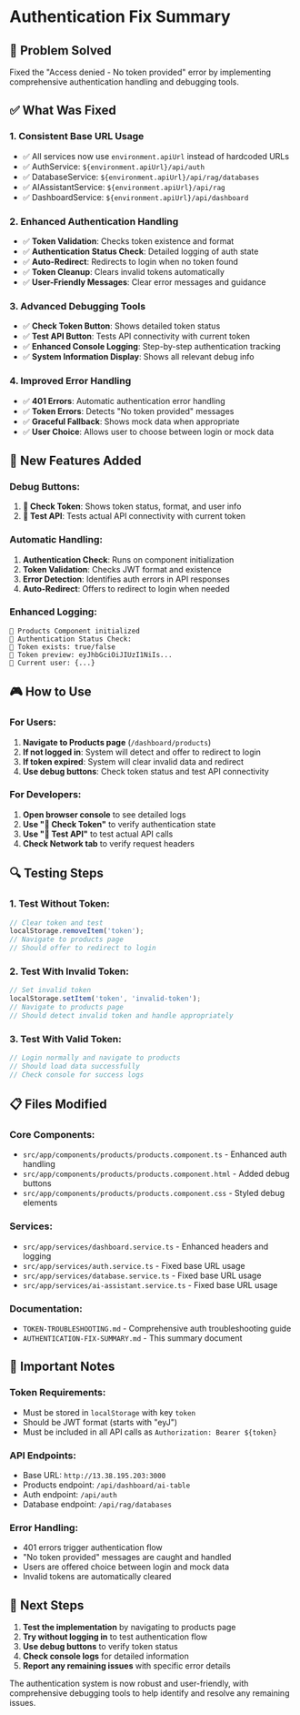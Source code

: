 # Authentication Fix Summary

## 🎯 Problem Solved
Fixed the "Access denied - No token provided" error by implementing comprehensive authentication handling and debugging tools.

## ✅ What Was Fixed

### 1. **Consistent Base URL Usage**
- ✅ All services now use `environment.apiUrl` instead of hardcoded URLs
- ✅ AuthService: `${environment.apiUrl}/api/auth`
- ✅ DatabaseService: `${environment.apiUrl}/api/rag/databases`
- ✅ AIAssistantService: `${environment.apiUrl}/api/rag`
- ✅ DashboardService: `${environment.apiUrl}/api/dashboard`

### 2. **Enhanced Authentication Handling**
- ✅ **Token Validation**: Checks token existence and format
- ✅ **Authentication Status Check**: Detailed logging of auth state
- ✅ **Auto-Redirect**: Redirects to login when no token found
- ✅ **Token Cleanup**: Clears invalid tokens automatically
- ✅ **User-Friendly Messages**: Clear error messages and guidance

### 3. **Advanced Debugging Tools**
- ✅ **Check Token Button**: Shows detailed token status
- ✅ **Test API Button**: Tests API connectivity with current token
- ✅ **Enhanced Console Logging**: Step-by-step authentication tracking
- ✅ **System Information Display**: Shows all relevant debug info

### 4. **Improved Error Handling**
- ✅ **401 Errors**: Automatic authentication error handling
- ✅ **Token Errors**: Detects "No token provided" messages
- ✅ **Graceful Fallback**: Shows mock data when appropriate
- ✅ **User Choice**: Allows user to choose between login or mock data

## 🔧 New Features Added

### Debug Buttons:
1. **🔑 Check Token**: Shows token status, format, and user info
2. **🧪 Test API**: Tests actual API connectivity with current token

### Automatic Handling:
1. **Authentication Check**: Runs on component initialization
2. **Token Validation**: Checks JWT format and existence
3. **Error Detection**: Identifies auth errors in API responses
4. **Auto-Redirect**: Offers to redirect to login when needed

### Enhanced Logging:
```
🚀 Products Component initialized
🔐 Authentication Status Check:
🔑 Token exists: true/false
🔑 Token preview: eyJhbGciOiJIUzI1NiIs...
👤 Current user: {...}
```

## 🎮 How to Use

### For Users:
1. **Navigate to Products page** (`/dashboard/products`)
2. **If not logged in**: System will detect and offer to redirect to login
3. **If token expired**: System will clear invalid data and redirect
4. **Use debug buttons**: Check token status and test API connectivity

### For Developers:
1. **Open browser console** to see detailed logs
2. **Use "🔑 Check Token"** to verify authentication state
3. **Use "🧪 Test API"** to test actual API calls
4. **Check Network tab** to verify request headers

## 🔍 Testing Steps

### 1. Test Without Token:
```javascript
// Clear token and test
localStorage.removeItem('token');
// Navigate to products page
// Should offer to redirect to login
```

### 2. Test With Invalid Token:
```javascript
// Set invalid token
localStorage.setItem('token', 'invalid-token');
// Navigate to products page
// Should detect invalid token and handle appropriately
```

### 3. Test With Valid Token:
```javascript
// Login normally and navigate to products
// Should load data successfully
// Check console for success logs
```

## 📋 Files Modified

### Core Components:
- `src/app/components/products/products.component.ts` - Enhanced auth handling
- `src/app/components/products/products.component.html` - Added debug buttons
- `src/app/components/products/products.component.css` - Styled debug elements

### Services:
- `src/app/services/dashboard.service.ts` - Enhanced headers and logging
- `src/app/services/auth.service.ts` - Fixed base URL usage
- `src/app/services/database.service.ts` - Fixed base URL usage
- `src/app/services/ai-assistant.service.ts` - Fixed base URL usage

### Documentation:
- `TOKEN-TROUBLESHOOTING.md` - Comprehensive auth troubleshooting guide
- `AUTHENTICATION-FIX-SUMMARY.md` - This summary document

## 🚨 Important Notes

### Token Requirements:
- Must be stored in `localStorage` with key `token`
- Should be JWT format (starts with "eyJ")
- Must be included in all API calls as `Authorization: Bearer ${token}`

### API Endpoints:
- Base URL: `http://13.38.195.203:3000`
- Products endpoint: `/api/dashboard/ai-table`
- Auth endpoint: `/api/auth`
- Database endpoint: `/api/rag/databases`

### Error Handling:
- 401 errors trigger authentication flow
- "No token provided" messages are caught and handled
- Users are offered choice between login and mock data
- Invalid tokens are automatically cleared

## 🎯 Next Steps

1. **Test the implementation** by navigating to products page
2. **Try without logging in** to test authentication flow
3. **Use debug buttons** to verify token status
4. **Check console logs** for detailed information
5. **Report any remaining issues** with specific error details

The authentication system is now robust and user-friendly, with comprehensive debugging tools to help identify and resolve any remaining issues.
